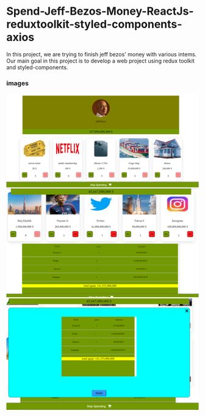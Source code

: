 # Spend-Jeff-Bezos-Money-ReactJs-reduxtoolkit-styled-components-axios
In this project, we are trying to finish jeff bezos' money with various intems. Our main goal in this project is to develop a web project using redux toolkit and styled-components.


<h3> images </h3>
<img src='https://raw.githubusercontent.com/baranbyzt/Spend-Jeff-Bezos-Money-ReactJs-reduxtoolkit-styled-components-axios/main/src/screenshot/example1.PNG' />
</hr>
<img src='https://raw.githubusercontent.com/baranbyzt/Spend-Jeff-Bezos-Money-ReactJs-reduxtoolkit-styled-components-axios/main/src/screenshot/example2.PNG' />
</hr>
<img src='https://raw.githubusercontent.com/baranbyzt/Spend-Jeff-Bezos-Money-ReactJs-reduxtoolkit-styled-components-axios/main/src/screenshot/example3.PNG' />
